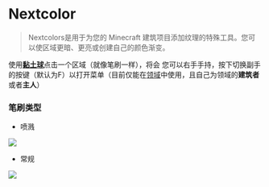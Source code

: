 # Nextcolor

> Nextcolors是用于为您的 Minecraft 建筑项目添加纹理的特殊工具。您可以使区域更暗、更亮或创建自己的颜色渐变。

使用[**黏土球**](https://zh.minecraft.wiki/w/%E9%BB%8F%E5%9C%9F%E7%90%83)点击一个区域（就像笔刷一样），将会
您可以右手手持，按下切换副手的按键（默认为F）以打开菜单（目前仅能在[领域](../world/realms)中使用，且自己为领域的**建筑者**或者**主人**）

### 笔刷类型

- 喷溅

![](https://mirror.ghproxy.com/https://github.com/Lala-0x3f/picx-images-hosting/raw/master/20231120/image.2dn4dndji1zw.webp)

- 常规

![](https://mirror.ghproxy.com/https://github.com/Lala-0x3f/picx-images-hosting/raw/master/20231120/image.2u1evp68a1m0.webp)